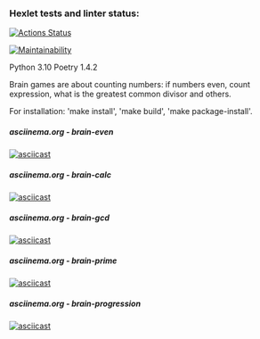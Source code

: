 ### Hexlet tests and linter status:
[![Actions Status](https://github.com/Abbat314/python-project-49/workflows/hexlet-check/badge.svg)](https://github.com/Abbat314/python-project-49/actions)

[![Maintainability](https://api.codeclimate.com/v1/badges/f7e220f77b852c2b831d/maintainability)](https://codeclimate.com/github/Abbat314/python-project-49/maintainability)

Python 3.10 Poetry 1.4.2

Brain games are about counting numbers: if numbers even, count expression, what is the greatest common divisor and others.

For installation: 'make install', 'make build', 'make package-install'.

##### asciinema.org - brain-even
[![asciicast](https://asciinema.org/a/4Gi3AyFK6aty73Vsk1EbkrLlT.png)](https://asciinema.org/a/4Gi3AyFK6aty73Vsk1EbkrLlT)

##### asciinema.org - brain-calc
[![asciicast](https://asciinema.org/a/l7HkMazs6xRBweahLvUEQDmmM.png)](https://asciinema.org/a/l7HkMazs6xRBweahLvUEQDmmM)

##### asciinema.org - brain-gcd
[![asciicast](https://asciinema.org/a/jGx2C1Nl7UeUX6uBtTsrfLsoC.png)](https://asciinema.org/a/jGx2C1Nl7UeUX6uBtTsrfLsoC)

##### asciinema.org - brain-prime
[![asciicast](https://asciinema.org/a/7NA0uJi8D4NXDbPpTvl6TgBOj.png)](https://asciinema.org/a/7NA0uJi8D4NXDbPpTvl6TgBOj)

##### asciinema.org - brain-progression
[![asciicast](https://asciinema.org/a/IzswL1vEz4ZLTrFYfvzfMFxba.png)](https://asciinema.org/a/IzswL1vEz4ZLTrFYfvzfMFxba)
